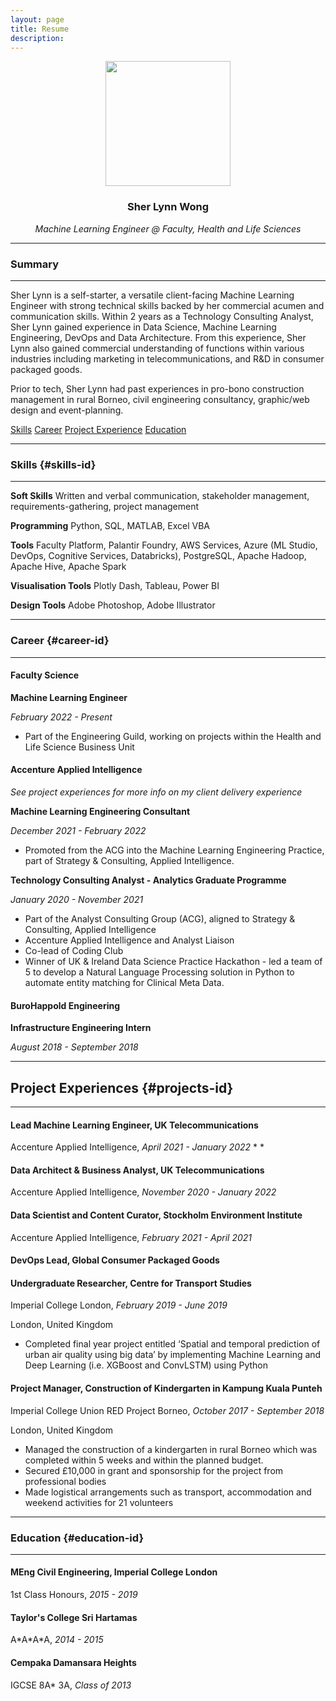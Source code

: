 ```yaml
---
layout: page
title: Resume
description:
---
```


<p align="center">
<img src="../assets/logo/profile.png" width="200">
</p>

### <center>Sher Lynn Wong</center>
*<center>Machine Learning Engineer @ Faculty, Health and Life Sciences</center>*

* * *
### Summary
* * *

Sher Lynn is a self-starter, a versatile client-facing Machine Learning Engineer with strong technical skills backed by her commercial acumen and communication skills. Within 2 years as a Technology Consulting Analyst, Sher Lynn gained experience in Data Science, Machine Learning Engineering, DevOps and Data Architecture. From this experience, Sher Lynn also gained commercial understanding of functions within various industries including marketing in telecommunications, and R&D in consumer packaged goods.

Prior to tech, Sher Lynn had past experiences in pro-bono construction management in rural Borneo, civil engineering consultancy, graphic/web design and event-planning.

<div class="navbar">
    <a href="#skills-id">Skills</a>
    <a href="#career-id">Career</a>
    <a href="#projects-id">Project Experience</a>
    <a href="#education-id">Education</a>
</div>


* * *

### Skills {#skills-id}
* * *
**Soft Skills**
Written and verbal communication, stakeholder management, requirements-gathering, project management

**Programming**
Python, SQL, MATLAB, Excel VBA

**Tools**
Faculty Platform, Palantir Foundry, AWS Services, Azure (ML Studio, DevOps, Cognitive Services, Databricks), PostgreSQL, Apache Hadoop, Apache Hive, Apache Spark

**Visualisation Tools**
Plotly Dash, Tableau, Power BI

**Design Tools**
Adobe Photoshop, Adobe Illustrator

* * *

### Career {#career-id}

* * *
#### Faculty Science

**Machine Learning Engineer**

*February 2022 - Present*
* Part of the Engineering Guild, working on projects within the Health and Life Science Business Unit

#### Accenture Applied Intelligence

*See project experiences for more info on my client delivery experience*

**Machine Learning Engineering Consultant**

*December 2021 - February 2022*
* Promoted from the ACG into the Machine Learning Engineering Practice, part of Strategy & Consulting, Applied Intelligence.

**Technology Consulting Analyst - Analytics Graduate Programme**

*January 2020 - November 2021*

* Part of the Analyst Consulting Group (ACG), aligned to Strategy & Consulting, Applied Intelligence
* Accenture Applied Intelligence and Analyst Liaison
* Co-lead of Coding Club
* Winner of UK & Ireland Data Science Practice Hackathon - led a team of 5 to develop a Natural Language Processing solution in Python to automate entity matching for Clinical Meta Data.

#### BuroHappold Engineering

**Infrastructure Engineering Intern**

*August 2018 - September 2018*




* * *

## Project Experiences {#projects-id}
* * *
#### Lead Machine Learning Engineer, UK Telecommunications
Accenture Applied Intelligence,
_April 2021 - January 2022_
*
*


#### Data Architect & Business Analyst, UK Telecommunications
Accenture Applied Intelligence,
_November 2020 - January 2022_

#### Data Scientist and Content Curator, Stockholm Environment Institute
Accenture Applied Intelligence, _February 2021 - April 2021_

#### DevOps Lead, Global Consumer Packaged Goods

#### Undergraduate Researcher, Centre for Transport Studies
Imperial College London, _February 2019 - June 2019_

London, United Kingdom

* Completed final year project entitled ‘Spatial and temporal prediction of urban air quality using big data’ by implementing Machine Learning and Deep Learning (i.e. XGBoost and ConvLSTM) using Python

#### Project Manager, Construction of Kindergarten in Kampung Kuala Punteh
Imperial College Union RED Project Borneo,
_October 2017 - September 2018_

London, United Kingdom

* Managed the construction of a kindergarten in rural Borneo which was completed within 5 weeks and within the planned budget.
* Secured £10,000 in grant and sponsorship for the project from professional bodies
* Made logistical arrangements such as transport, accommodation and weekend activities for 21 volunteers

* * *

### Education {#education-id}
* * *
#### MEng Civil Engineering, Imperial College London

1st Class Honours, _2015 - 2019_

#### Taylor's College Sri Hartamas

A\*A\*A\*A, _2014 - 2015_

#### Cempaka Damansara Heights

IGCSE 8A* 3A, _Class of 2013_
